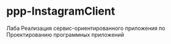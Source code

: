 # ppp-InstagramClient
Лаба Реализация сервис-ориентированного приложения по Проектированию программных приложений
